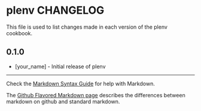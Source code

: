 plenv CHANGELOG
===============

This file is used to list changes made in each version of the plenv cookbook.

0.1.0
-----
- [your_name] - Initial release of plenv

- - -
Check the [Markdown Syntax Guide](http://daringfireball.net/projects/markdown/syntax) for help with Markdown.

The [Github Flavored Markdown page](http://github.github.com/github-flavored-markdown/) describes the differences between markdown on github and standard markdown.
